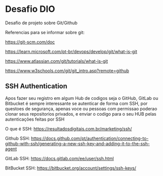 # Desafio DIO

Desafio de projeto sobre Git/Github

Referencias para se informar sobre git:


https://git-scm.com/doc

https://learn.microsoft.com/pt-br/devops/develop/git/what-is-git

https://www.atlassian.com/git/tutorials/what-is-git

https://www.w3schools.com/git/git_intro.asp?remote=github

## SSH Authentication

Apos fazer seu registro em algum Hub de codigos seja o GitHub, GitLab ou Bitbucket é sempre interessante se autenticar de forma com SSH, por questoes de segurança, apenas voce ou pessoas com permissao poderao clonar seus repositorios privados, e enviar o codigo para o seu HUB pelas autenticações feitas por SSH


O que é SSH:
https://resultadosdigitais.com.br/marketing/ssh/

Github SSH: https://docs.github.com/pt/authentication/connecting-to-github-with-ssh/generating-a-new-ssh-key-and-adding-it-to-the-ssh-agent

GitLab SSH: https://docs.gitlab.com/ee/user/ssh.html

BitBucket SSH: https://bitbucket.org/account/settings/ssh-keys/

